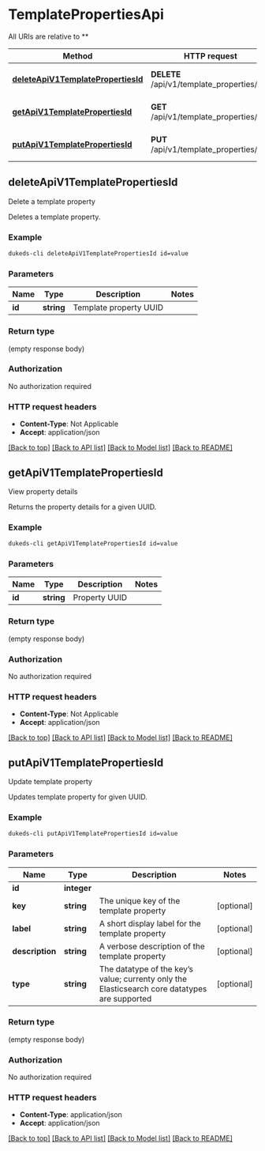 # TemplatePropertiesApi

All URIs are relative to **

Method | HTTP request | Description
------------- | ------------- | -------------
[**deleteApiV1TemplatePropertiesId**](TemplatePropertiesApi.md#deleteApiV1TemplatePropertiesId) | **DELETE** /api/v1/template_properties/{id} | Delete a template property
[**getApiV1TemplatePropertiesId**](TemplatePropertiesApi.md#getApiV1TemplatePropertiesId) | **GET** /api/v1/template_properties/{id} | View property details
[**putApiV1TemplatePropertiesId**](TemplatePropertiesApi.md#putApiV1TemplatePropertiesId) | **PUT** /api/v1/template_properties/{id} | Update template property


## **deleteApiV1TemplatePropertiesId**

Delete a template property

Deletes a template property.

### Example
```bash
dukeds-cli deleteApiV1TemplatePropertiesId id=value
```

### Parameters

Name | Type | Description  | Notes
------------- | ------------- | ------------- | -------------
 **id** | **string** | Template property UUID |

### Return type

(empty response body)

### Authorization

No authorization required

### HTTP request headers

 - **Content-Type**: Not Applicable
 - **Accept**: application/json

[[Back to top]](#) [[Back to API list]](../README.md#documentation-for-api-endpoints) [[Back to Model list]](../README.md#documentation-for-models) [[Back to README]](../README.md)

## **getApiV1TemplatePropertiesId**

View property details

Returns the property details for a given UUID.

### Example
```bash
dukeds-cli getApiV1TemplatePropertiesId id=value
```

### Parameters

Name | Type | Description  | Notes
------------- | ------------- | ------------- | -------------
 **id** | **string** | Property UUID |

### Return type

(empty response body)

### Authorization

No authorization required

### HTTP request headers

 - **Content-Type**: Not Applicable
 - **Accept**: application/json

[[Back to top]](#) [[Back to API list]](../README.md#documentation-for-api-endpoints) [[Back to Model list]](../README.md#documentation-for-models) [[Back to README]](../README.md)

## **putApiV1TemplatePropertiesId**

Update template property

Updates template property for given UUID.

### Example
```bash
dukeds-cli putApiV1TemplatePropertiesId id=value
```

### Parameters

Name | Type | Description  | Notes
------------- | ------------- | ------------- | -------------
 **id** | **integer** |  |
 **key** | **string** | The unique key of the template property | [optional]
 **label** | **string** | A short display label for the template property | [optional]
 **description** | **string** | A verbose description of the template property | [optional]
 **type** | **string** | The datatype of the key’s value; currenty only the Elasticsearch core datatypes are supported | [optional]

### Return type

(empty response body)

### Authorization

No authorization required

### HTTP request headers

 - **Content-Type**: application/json
 - **Accept**: application/json

[[Back to top]](#) [[Back to API list]](../README.md#documentation-for-api-endpoints) [[Back to Model list]](../README.md#documentation-for-models) [[Back to README]](../README.md)

